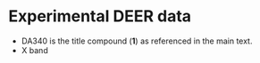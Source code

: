 # Experimental DEER data
- DA340 is the title compound (**1**) as referenced in the main text.
- X band 
